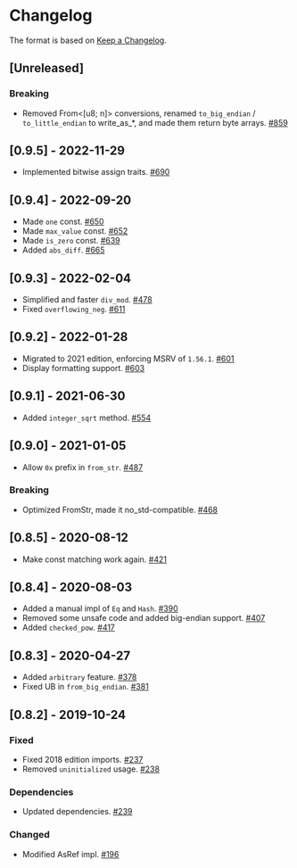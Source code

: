 # Changelog

The format is based on [Keep a Changelog].

[Keep a Changelog]: http://keepachangelog.com/en/1.0.0/

## [Unreleased]
### Breaking
- Removed From<[u8; n]> conversions, renamed `to_big_endian` / `to_little_endian` to write_as_*, and made them return byte arrays. [#859](https://github.com/paritytech/parity-common/pull/859)

## [0.9.5] - 2022-11-29
- Implemented bitwise assign traits. [#690](https://github.com/paritytech/parity-common/pull/690)

## [0.9.4] - 2022-09-20
- Made `one` const. [#650](https://github.com/paritytech/parity-common/pull/650)
- Made `max_value` const. [#652](https://github.com/paritytech/parity-common/pull/652)
- Made `is_zero` const. [#639](https://github.com/paritytech/parity-common/pull/639)
- Added `abs_diff`. [#665](https://github.com/paritytech/parity-common/pull/665)

## [0.9.3] - 2022-02-04
- Simplified and faster `div_mod`. [#478](https://github.com/paritytech/parity-common/pull/478)
- Fixed `overflowing_neg`. [#611](https://github.com/paritytech/parity-common/pull/611)

## [0.9.2] - 2022-01-28
- Migrated to 2021 edition, enforcing MSRV of `1.56.1`. [#601](https://github.com/paritytech/parity-common/pull/601)
- Display formatting support. [#603](ttps://github.com/paritytech/parity-common/pull/603)

## [0.9.1] - 2021-06-30
- Added `integer_sqrt` method. [#554](https://github.com/paritytech/parity-common/pull/554)

## [0.9.0] - 2021-01-05
- Allow `0x` prefix in `from_str`. [#487](https://github.com/paritytech/parity-common/pull/487)
### Breaking
- Optimized FromStr, made it no_std-compatible. [#468](https://github.com/paritytech/parity-common/pull/468)

## [0.8.5] - 2020-08-12
- Make const matching work again. [#421](https://github.com/paritytech/parity-common/pull/421)

## [0.8.4] - 2020-08-03
- Added a manual impl of `Eq` and `Hash`. [#390](https://github.com/paritytech/parity-common/pull/390)
- Removed some unsafe code and added big-endian support. [#407](https://github.com/paritytech/parity-common/pull/407)
- Added `checked_pow`. [#417](https://github.com/paritytech/parity-common/pull/417)

## [0.8.3] - 2020-04-27
- Added `arbitrary` feature. [#378](https://github.com/paritytech/parity-common/pull/378)
- Fixed UB in `from_big_endian`. [#381](https://github.com/paritytech/parity-common/pull/381)

## [0.8.2] - 2019-10-24
### Fixed
- Fixed 2018 edition imports. [#237](https://github.com/paritytech/parity-common/pull/237)
- Removed `uninitialized` usage. [#238](https://github.com/paritytech/parity-common/pull/238)
### Dependencies
- Updated dependencies. [#239](https://github.com/paritytech/parity-common/pull/239)
### Changed
- Modified AsRef impl. [#196](https://github.com/paritytech/parity-common/pull/196)
